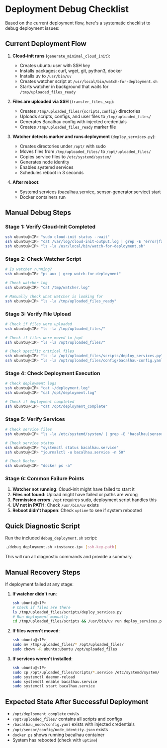 # Deployment Debug Checklist

Based on the current deployment flow, here's a systematic checklist to debug deployment issues:

## Current Deployment Flow

1. **Cloud-init runs** (`generate_minimal_cloud_init`):
   - Creates ubuntu user with SSH key
   - Installs packages: curl, wget, git, python3, docker
   - Installs uv to `/usr/bin/uv`
   - Creates watcher script at `/usr/local/bin/watch-for-deployment.sh`
   - Starts watcher in background that waits for `/tmp/uploaded_files_ready`

2. **Files are uploaded via SSH** (`transfer_files_scp`):
   - Creates `/tmp/uploaded_files/{scripts,config}` directories
   - Uploads scripts, configs, and user files to `/tmp/uploaded_files/`
   - Generates Bacalhau config with injected credentials
   - Creates `/tmp/uploaded_files_ready` marker file

3. **Watcher detects marker and runs deployment** (`deploy_services.py`):
   - Creates directories under `/opt/` with sudo
   - Moves files from `/tmp/uploaded_files/` to `/opt/uploaded_files/`
   - Copies service files to `/etc/systemd/system/`
   - Generates node identity
   - Enables systemd services
   - Schedules reboot in 3 seconds

4. **After reboot**:
   - Systemd services (bacalhau.service, sensor-generator.service) start
   - Docker containers run

## Manual Debug Steps

### Stage 1: Verify Cloud-Init Completed
```bash
ssh ubuntu@<IP> "sudo cloud-init status --wait"
ssh ubuntu@<IP> "cat /var/log/cloud-init-output.log | grep -E 'error|fail|warn'"
ssh ubuntu@<IP> "ls -la /usr/local/bin/watch-for-deployment.sh"
```

### Stage 2: Check Watcher Script
```bash
# Is watcher running?
ssh ubuntu@<IP> "ps aux | grep watch-for-deployment"

# Check watcher log
ssh ubuntu@<IP> "cat /tmp/watcher.log"

# Manually check what watcher is looking for
ssh ubuntu@<IP> "ls -la /tmp/uploaded_files_ready"
```

### Stage 3: Verify File Upload
```bash
# Check if files were uploaded
ssh ubuntu@<IP> "ls -la /tmp/uploaded_files/"

# Check if files were moved to /opt
ssh ubuntu@<IP> "ls -la /opt/uploaded_files/"

# Check specific critical files
ssh ubuntu@<IP> "ls -la /opt/uploaded_files/scripts/deploy_services.py"
ssh ubuntu@<IP> "ls -la /opt/uploaded_files/config/bacalhau-config.yaml"
```

### Stage 4: Check Deployment Execution
```bash
# Check deployment logs
ssh ubuntu@<IP> "cat ~/deployment.log"
ssh ubuntu@<IP> "cat /opt/deployment.log"

# Check if deployment completed
ssh ubuntu@<IP> "cat /opt/deployment_complete"
```

### Stage 5: Verify Services
```bash
# Check service files
ssh ubuntu@<IP> "ls -la /etc/systemd/system/ | grep -E 'bacalhau|sensor'"

# Check service status
ssh ubuntu@<IP> "systemctl status bacalhau.service"
ssh ubuntu@<IP> "journalctl -u bacalhau.service -n 50"

# Check Docker
ssh ubuntu@<IP> "docker ps -a"
```

### Stage 6: Common Failure Points

1. **Watcher not running**: Cloud-init might have failed to start it
2. **Files not found**: Upload might have failed or paths are wrong
3. **Permission errors**: `/opt` requires sudo, deployment script handles this
4. **UV not in PATH**: Check `/usr/bin/uv` exists
5. **Reboot didn't happen**: Check `uptime` to see if system rebooted

## Quick Diagnostic Script

Run the included `debug_deployment.sh` script:
```bash
./debug_deployment.sh <instance-ip> [ssh-key-path]
```

This will run all diagnostic commands and provide a summary.

## Manual Recovery Steps

If deployment failed at any stage:

1. **If watcher didn't run**:
   ```bash
   ssh ubuntu@<IP>
   # Check if files are there
   ls /tmp/uploaded_files/scripts/deploy_services.py
   # Run deployment manually
   cd /tmp/uploaded_files/scripts && /usr/bin/uv run deploy_services.py
   ```

2. **If files weren't moved**:
   ```bash
   ssh ubuntu@<IP>
   sudo mv /tmp/uploaded_files/* /opt/uploaded_files/
   sudo chown -R ubuntu:ubuntu /opt/uploaded_files
   ```

3. **If services weren't installed**:
   ```bash
   ssh ubuntu@<IP>
   sudo cp /opt/uploaded_files/scripts/*.service /etc/systemd/system/
   sudo systemctl daemon-reload
   sudo systemctl enable bacalhau.service
   sudo systemctl start bacalhau.service
   ```

## Expected State After Successful Deployment

- `/opt/deployment_complete` exists
- `/opt/uploaded_files/` contains all scripts and configs
- `/bacalhau_node/config.yaml` exists with injected credentials
- `/opt/sensor/config/node_identity.json` exists
- `docker ps` shows running bacalhau container
- System has rebooted (check with `uptime`)